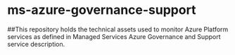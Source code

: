 # ms-azure-governance-support

##This repository holds the technical assets used to monitor Azure Platform services as defined in Managed Services Azure Governance and Support service description.